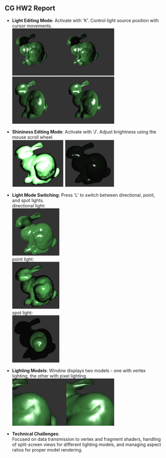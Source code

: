 ## CG HW2 Report

- **Light Editing Mode**: Activate with 'K'. Control light source position with cursor movements. \
    <img src="pic/image.png" alt="drawing" width="325" height="150"/> 
    <img src="pic/image-2.png" alt="drawing" width="325" height="150"/> 

- **Shininess Editing Mode**: Activate with 'J'. Adjust brightness using the mouse scroll wheel. \
    <img src="pic/image-3.png" alt="drawing" width="325" height="150"/> 

- **Light Mode Switching**: Press 'L' to switch between directional, point, and spot lights. \
directional light: \
    <img src="pic/image-4.png" alt="drawing" width="150" height="150"/> \
point light: \
    <img src="pic/image-5.png" alt="drawing" width="150" height="150"/>  \
spot light: \
    <img src="pic/image-6.png" alt="drawing" width="150" height="150"/> 

- **Lighting Models**: Window displays two models - one with vertex lighting, the other with pixel lighting. \
    <img src="pic/image-7.png" alt="drawing" width="325" height="150"/> 

- **Technical Challenges**: \
Focused on data transmission to vertex and fragment shaders, handling of split-screen views for different lighting models, and managing aspect ratios for proper model rendering.